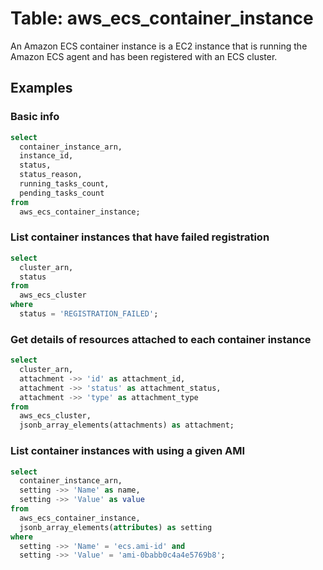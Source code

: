 # Table: aws_ecs_container_instance

An Amazon ECS container instance is a EC2 instance that is running the Amazon ECS agent and has been registered with an ECS cluster.

## Examples

### Basic info

```sql
select
  container_instance_arn,
  instance_id,
  status,
  status_reason,
  running_tasks_count,
  pending_tasks_count
from
  aws_ecs_container_instance;
```


### List container instances that have failed registration

```sql
select
  cluster_arn,
  status
from
  aws_ecs_cluster
where
  status = 'REGISTRATION_FAILED';
```


### Get details of resources attached to each container instance

```sql
select
  cluster_arn,
  attachment ->> 'id' as attachment_id,
  attachment ->> 'status' as attachment_status,
  attachment ->> 'type' as attachment_type
from
  aws_ecs_cluster,
  jsonb_array_elements(attachments) as attachment;
```


### List container instances with using a given AMI

```sql
select
  container_instance_arn,
  setting ->> 'Name' as name,
  setting ->> 'Value' as value
from
  aws_ecs_container_instance,
  jsonb_array_elements(attributes) as setting
where
  setting ->> 'Name' = 'ecs.ami-id' and
  setting ->> 'Value' = 'ami-0babb0c4a4e5769b8';
```
